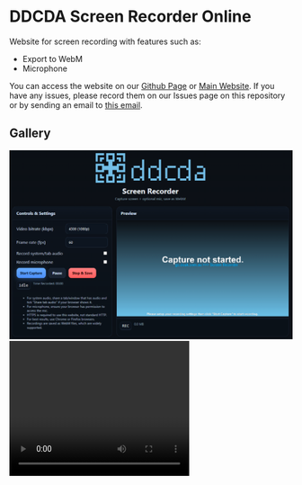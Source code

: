 # DDCDA Screen Recorder Online
Website for screen recording with features such as:
- Export to WebM
- Microphone

You can access the website on our [Github Page](https://doakdotcomdotau.github.io/DDCDA-ScreenRecorder/) or [Main Website](https://gc.doak.com.au/screenrecorder).
If you have any issues, please record them on our Issues page on this repository or by sending an email to [this email](mailto:info@gc.doak.com.au).

## Gallery
![Preview of a website.](preview.png)
<br>
<video width="320" height="240" controls>
  <source src="https://gc.doak.com.au/videos/preview.mp4" type="video/mp4">
</video>
